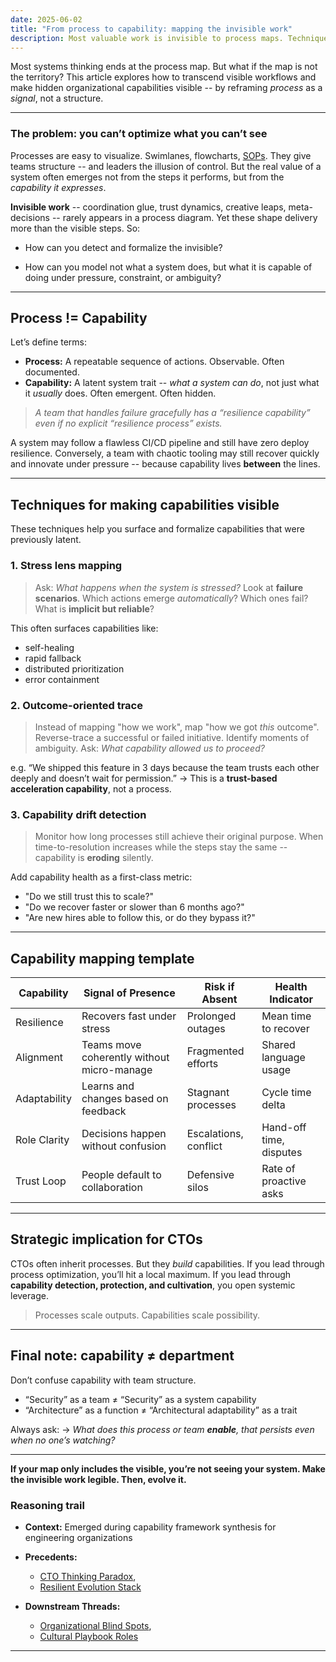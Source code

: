 ```yaml
---
date: 2025-06-02
title: "From process to capability: mapping the invisible work"
description: Most valuable work is invisible to process maps. Techniques for detecting, naming, and evolving latent capabilities
---
```


Most systems thinking ends at the process map. But what if the map is not the territory? This article explores how to transcend visible workflows and make hidden organizational capabilities visible -- by reframing *process* as a *signal*, not a structure.

---

### The problem: you can’t optimize what you can’t see

Processes are easy to visualize. Swimlanes, flowcharts, [SOPs](https://en.wikipedia.org/wiki/Standard_operating_procedure). They give teams structure -- and leaders the illusion of control. But the real value of a system often emerges not from the steps it performs, but from the *capability it expresses*.

**Invisible work** -- coordination glue, trust dynamics, creative leaps, meta-decisions -- rarely appears in a process diagram. Yet these shape delivery more than the visible steps. So:

- How can you detect and formalize the invisible?

- How can you model not what a system does, but what it is capable of doing under pressure, constraint, or ambiguity?

---

## Process != Capability

Let’s define terms:

* **Process:** A repeatable sequence of actions. Observable. Often documented.
* **Capability:** A latent system trait -- *what a system can do*, not just what it *usually* does. Often emergent. Often hidden.

> *A team that handles failure gracefully has a “resilience capability” even if no explicit “resilience process” exists.*

A system may follow a flawless CI/CD pipeline and still have zero deploy resilience.
Conversely, a team with chaotic tooling may still recover quickly and innovate under pressure -- because capability lives **between** the lines.

---

## Techniques for making capabilities visible

These techniques help you surface and formalize capabilities that were previously latent.

### 1. **Stress lens mapping**

> Ask: *What happens when the system is stressed?*
> Look at **failure scenarios**.
> Which actions emerge *automatically*? Which ones fail?
> What is **implicit but reliable**?

This often surfaces capabilities like:

* self-healing
* rapid fallback
* distributed prioritization
* error containment

### 2. **Outcome-oriented trace**

> Instead of mapping "how we work", map "how we got *this* outcome".
> Reverse-trace a successful or failed initiative.
> Identify moments of ambiguity.
> Ask: *What capability allowed us to proceed?*

e.g. “We shipped this feature in 3 days because the team trusts each other deeply and doesn’t wait for permission.”
→ This is a **trust-based acceleration capability**, not a process.

### 3. **Capability drift detection**

> Monitor how long processes still achieve their original purpose.
> When time-to-resolution increases while the steps stay the same -- capability is **eroding** silently.

Add capability health as a first-class metric:

* "Do we still trust this to scale?"
* "Do we recover faster or slower than 6 months ago?"
* "Are new hires able to follow this, or do they bypass it?"

---

## Capability mapping template

| Capability   | Signal of Presence                         | Risk if Absent        | Health Indicator        |
| ------------ | ------------------------------------------ | --------------------- | ----------------------- |
| Resilience   | Recovers fast under stress                 | Prolonged outages     | Mean time to recover    |
| Alignment    | Teams move coherently without micro-manage | Fragmented efforts    | Shared language usage   |
| Adaptability | Learns and changes based on feedback       | Stagnant processes    | Cycle time delta        |
| Role Clarity | Decisions happen without confusion         | Escalations, conflict | Hand-off time, disputes |
| Trust Loop   | People default to collaboration            | Defensive silos       | Rate of proactive asks  |

---

## Strategic implication for CTOs

CTOs often inherit processes. But they *build* capabilities.
If you lead through process optimization, you’ll hit a local maximum.
If you lead through **capability detection, protection, and cultivation**, you open systemic leverage.

> Processes scale outputs.
> Capabilities scale possibility.

---

## Final note: capability ≠ department

Don’t confuse capability with team structure.

* “Security” as a team ≠ “Security” as a system capability
* “Architecture” as a function ≠ “Architectural adaptability” as a trait

Always ask:
→ *What does this process or team **enable**, that persists even when no one’s watching?*

---

**If your map only includes the visible, you’re not seeing your system.
Make the invisible work legible. Then, evolve it.**

### Reasoning trail

* **Context:** Emerged during capability framework synthesis for engineering organizations
* **Precedents:** 
    - [CTO Thinking Paradox](ctothinkingparadox.md), 
    - [Resilient Evolution Stack](resilient-evolution.md)

* **Downstream Threads:** 
    - [Organizational Blind Spots](no-hypothesis-culture.md), 
    - [Cultural Playbook Roles](cultural-roles.md)

---